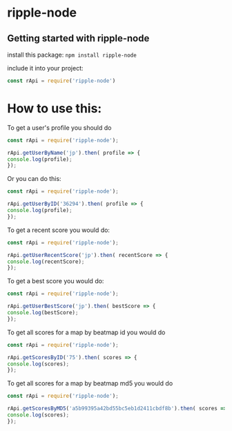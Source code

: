 # ripple-node
## Getting started with ripple-node

install this package:
`npm install ripple-node`

include it into your project:

```js
const rApi = require('ripple-node')
```



# How to use this:
To get a user's profile you should do

```js
const rApi = require('ripple-node');

rApi.getUserByName('jp').then( profile => {
console.log(profile);
});
```
Or you can do this: 
```js
const rApi = require('ripple-node');

rApi.getUserByID('36294').then( profile => {
console.log(profile);
});
```

To get a recent score you would do: 
```js
const rApi = require('ripple-node');

rApi.getUserRecentScore('jp').then( recentScore => {
console.log(recentScore);
});
```

To get a best score you would do: 
```js
const rApi = require('ripple-node');

rApi.getUserBestScore('jp').then( bestScore => {
console.log(bestScore);
});
```

To get all scores for a map by beatmap id you would do
```js
const rApi = require('ripple-node');

rApi.getScoresByID('75').then( scores => {
console.log(scores);
});
```
To get all scores for a map by beatmap md5 you would do
```js
const rApi = require('ripple-node');

rApi.getScoresByMD5('a5b99395a42bd55bc5eb1d2411cbdf8b').then( scores => {
console.log(scores);
});
```